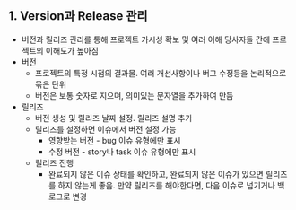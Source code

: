 ## 1. Version과 Release 관리
* 버전과 릴리즈 관리를 통해 프로젝트 가시성 확보 및 여러 이해 당사자들 간에 프로젝트의 이해도가 높아짐
* 버전
  * 프로젝트의 특정 시점의 결과물. 여러 개선사항이나 버그 수정등을 논리적으로 묶은 단위
  * 버전은 보통 숫자로 지으며, 의미있는 문자열을 추가하여 만듬
* 릴리즈
  * 버전 생성 및 릴리즈 날짜 설정. 릴리즈 설명 추가
  * 릴리즈를 설정하면 이슈에서 버전 설정 가능
    * 영향받는 버전 - bug 이슈 유형에만 표시
    * 수정 버전 - story나 task 이슈 유형에만 표시
  * 릴리즈 진행
    * 완료되지 않은 이슈 상태를 확인하고, 완료되지 않은 이슈가 있으면 릴리즈를 하지 않는게 좋음. 만약 릴리즈를 해야한다면, 다음 이슈로 넘기거나 백로그로 변경
